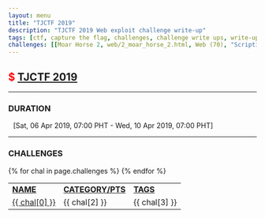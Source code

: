 ```yaml
---
layout: menu
title: "TJCTF 2019"
description: "TJCTF 2019 Web exploit challenge write-up"
tags: [ctf, capture the flag, challenges, challenge write ups, write-ups, writeups, write-up, writeup, tjctf, solutions, 2019]
challenges: [[Moar Horse 2, web/2_moar_horse_2.html, Web (70), "Scripting, Recursive Search"]]
---
```


## <span style="color:red">$ [TJCTF 2019](https://tjctf.org/)</span>

---

### DURATION
<div style="margin-left:10px">[<span>Sat, 06 Apr 2019, 07:00 PHT</span> - <span>Wed, 10 Apr 2019, 07:00 PHT</span>]</div>

---

### CHALLENGES

<div style="overflow-x:auto">
 <table>
   <tr>
     <td><strong style="text-decoration:underline">NAME</strong></td>
     <td><strong style="text-decoration:underline">CATEGORY/PTS</strong></td>
     <td><strong style="text-decoration:underline">TAGS</strong></td>
   </tr>
   {% for chal in page.challenges %}
   <tr>
     <td><a href="./2019_TJCTF/{{ chal[1] }}">{{ chal[0] }}</a></td>
     <td>{{ chal[2] }}</td>
     <td>{{ chal[3] }}</td>
   </tr>
   {% endfor %}
 </table>
</div>

